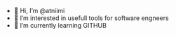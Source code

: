 - 👋 Hi, I’m @atniimi
- 👀 I’m interested in usefull tools for software engneers
- 🌱 I’m currently learning GITHUB
  <!--
- 💞️ I’m looking to 
- 📫 How to reach me ...
- 😄 Pronouns: ...
- ⚡ Fun fact: ...
-->
  
<!---
atniimi/atniimi is a ✨ special ✨ repository because its `README.md` (this file) appears on your GitHub profile.
You can click the Preview link to take a look at your changes.
--->

